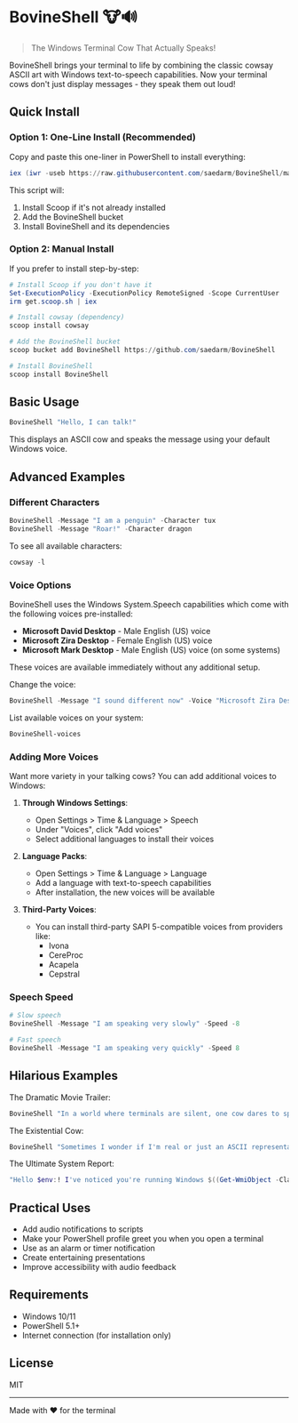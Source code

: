 # BovineShell 🐮🔊

> The Windows Terminal Cow That Actually Speaks!

BovineShell brings your terminal to life by combining the classic cowsay ASCII art with Windows text-to-speech capabilities. Now your terminal cows don't just display messages - they speak them out loud!



## Quick Install

### Option 1: One-Line Install (Recommended)

Copy and paste this one-liner in PowerShell to install everything:

```powershell
iex (iwr -useb https://raw.githubusercontent.com/saedarm/BovineShell/main/Install.ps1)
```

This script will:
1. Install Scoop if it's not already installed
2. Add the BovineShell bucket
3. Install BovineShell and its dependencies

### Option 2: Manual Install

If you prefer to install step-by-step:

```powershell
# Install Scoop if you don't have it
Set-ExecutionPolicy -ExecutionPolicy RemoteSigned -Scope CurrentUser
irm get.scoop.sh | iex

# Install cowsay (dependency)
scoop install cowsay

# Add the BovineShell bucket
scoop bucket add BovineShell https://github.com/saedarm/BovineShell

# Install BovineShell
scoop install BovineShell
```

## Basic Usage

```powershell
BovineShell "Hello, I can talk!"
```

This displays an ASCII cow and speaks the message using your default Windows voice.

## Advanced Examples

### Different Characters

```powershell
BovineShell -Message "I am a penguin" -Character tux
BovineShell -Message "Roar!" -Character dragon
```

To see all available characters:
```powershell
cowsay -l
```

### Voice Options

BovineShell uses the Windows System.Speech capabilities which come with the following voices pre-installed:

- **Microsoft David Desktop** - Male English (US) voice
- **Microsoft Zira Desktop** - Female English (US) voice 
- **Microsoft Mark Desktop** - Male English (US) voice (on some systems)

These voices are available immediately without any additional setup.

Change the voice:
```powershell
BovineShell -Message "I sound different now" -Voice "Microsoft Zira Desktop"
```

List available voices on your system:
```powershell
BovineShell-voices
```

### Adding More Voices

Want more variety in your talking cows? You can add additional voices to Windows:

1. **Through Windows Settings**:
   - Open Settings > Time & Language > Speech
   - Under "Voices", click "Add voices"
   - Select additional languages to install their voices

2. **Language Packs**:
   - Open Settings > Time & Language > Language
   - Add a language with text-to-speech capabilities
   - After installation, the new voices will be available

3. **Third-Party Voices**:
   - You can install third-party SAPI 5-compatible voices from providers like:
     - Ivona
     - CereProc
     - Acapela
     - Cepstral

### Speech Speed

```powershell
# Slow speech
BovineShell -Message "I am speaking very slowly" -Speed -8

# Fast speech
BovineShell -Message "I am speaking very quickly" -Speed 8
```

## Hilarious Examples

The Dramatic Movie Trailer:
```powershell
BovineShell "In a world where terminals are silent, one cow dares to speak. BovineShell - coming to command prompts near you." -Voice "Microsoft David Desktop" -Speed -3 -Character dragon
```

The Existential Cow:
```powershell
BovineShell "Sometimes I wonder if I'm real or just an ASCII representation of a bovine entity. Do I exist only when someone runs a command?" -Character cow -Speed -2
```

The Ultimate System Report:
```powershell
"Hello $env:! I've noticed you're running Windows $((Get-WmiObject -Class Win32_OperatingSystem).Version) on this $((Get-WmiObject -Class Win32_ComputerSystem).Model). You have $((Get-WmiObject -Class Win32_ComputerSystem).NumberOfProcessors) processor(s) and $(((Get-WmiObject -Class Win32_ComputerSystem).TotalPhysicalMemory/1GB).ToString('F2')) GB of RAM. That's $(if ((Get-WmiObject -Class Win32_ComputerSystem).TotalPhysicalMemory/1GB -gt 16) {'quite impressive'} else {'not too shabby'})!" | BovineShell -Character tux
```

## Practical Uses

- Add audio notifications to scripts
- Make your PowerShell profile greet you when you open a terminal
- Use as an alarm or timer notification
- Create entertaining presentations
- Improve accessibility with audio feedback

## Requirements

- Windows 10/11
- PowerShell 5.1+
- Internet connection (for installation only)

## License

MIT

---

Made with ❤️ for the terminal

